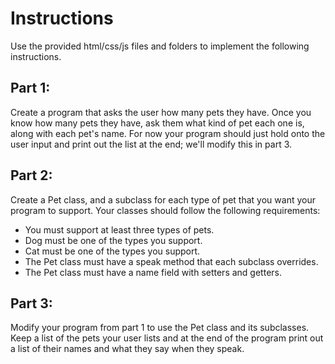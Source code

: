# Instructions
Use the provided html/css/js files and folders to implement the following instructions.


## Part 1:
Create a program that asks the user how many pets they have. Once you know how many pets they have, ask them what kind of pet each one is, along with each pet's name. For now your program should just hold onto the user input and print out the list at the end; we'll modify this in part 3.

## Part 2:
Create a Pet class, and a subclass for each type of pet that you want your program to support. Your classes should follow the following requirements:
* You must support at least three types of pets.
* Dog must be one of the types you support.
* Cat must be one of the types you support.
* The Pet class must have a speak method that each subclass overrides.
* The Pet class must have a name field with setters and getters.


## Part 3:
Modify your program from part 1 to use the Pet class and its subclasses. Keep a list of the pets your user lists and at the end of the program print out a list of their names and what they say when they speak.
